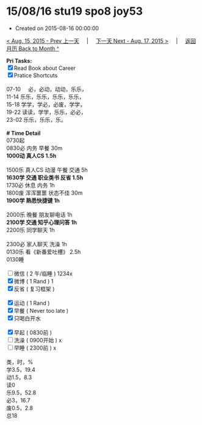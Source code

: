 # 15/08/16 stu19 spo8 joy53

- Created on 2015-08-16 00:00:00

[< Aug. 15, 2015 - Prev 上一天](/lifelogs/2015/08/d15.md) &nbsp; &nbsp; | &nbsp; &nbsp; [下一天 Next - Aug. 17, 2015 >](/lifelogs/2015/08/d17.md) &nbsp; &nbsp; |  &nbsp; &nbsp; [返回月历 Back to Month ^](/lifelogs/2015/08/index.md)
<br/><div><strong>Pri Tasks:</strong></div><div><input checked="true" type="checkbox"/>Read Book about Career</div><div><input checked="true" type="checkbox"/>Pratice Shortcuts<br/></div><div><br/></div><div>07-10     必，必动，动动，乐乐，</div><div>11-14 乐乐，乐乐，乐乐，乐乐，</div><div>15-18 学学，学必，必废，学学，</div><div>19-22 读读，学学，乐乐，必必，</div><div>23-02 乐乐，乐乐，乐。</div><div><br/></div><div><b># Time Detail</b></div><div>0730起</div><div>0830必 内务 早餐 30m</div><div><b>1000动 真人CS 1.5h</b></div><div><br/></div><div>1500乐 真人CS 动漫 午餐 交通 5h</div><div><b>1630学 交通 职业类书 反省 1.5h</b></div><div>1730必 休息 内务 1h</div><div>1800废 浑浑噩噩 状态不佳 30m</div><div><b>1900学 熟悉快捷键 1h</b></div><div><br/></div><div>2000乐 晚餐 朋友聊电话 1h</div><div><b>2100学 交通 知乎心理问答 1h</b></div><div>2200乐 同学聊天 1h</div><div><br/></div><div>2300必 家人聊天 洗澡 1h</div><div>0130乐 看《新番爱吐槽》 2.5h</div><div>0130睡</div><div><br/></div><div><input type="checkbox"/>微信 ( 2 午/临睡 ) 1234x</div><div><input checked="true" type="checkbox"/>微博 ( 1 Rand ) 1</div><div><input checked="true" type="checkbox"/>反省 ( 复习框架 ) </div><div><br/></div><div><div><input checked="true" type="checkbox"/>运动 ( 1 Rand ) </div><div><input checked="true" type="checkbox"/>早餐 ( Never too late ) </div></div><div><input checked="true" type="checkbox"/>只喝白开水 </div><div><br/></div><div><input checked="true" type="checkbox"/>早起 ( 0830前 ) </div><div><input type="checkbox"/>洗澡 ( 0900开始 ) x<br/></div><div><input type="checkbox"/>早睡 ( 2300前 ) x</div><div><br clear="none"/></div><div>类，时，%<br clear="none"/>学3.5，19.4<br clear="none"/>动1.5，8.3<br clear="none"/>读0<br clear="none"/>乐9.5，52.8<br clear="none"/>必3，16.7<br clear="none"/>废0.5，2.8<br clear="none"/>总18</div>
